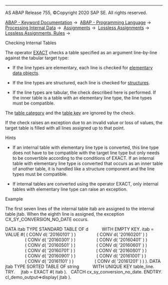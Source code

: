   

* * *

AS ABAP Release 755, ©Copyright 2020 SAP SE. All rights reserved.

[ABAP - Keyword Documentation](https://help.sap.com/doc/abapdocu_755_index_htm/7.55/en-US/abenabap.htm) →  [ABAP - Programming Language](https://help.sap.com/doc/abapdocu_755_index_htm/7.55/en-US/abenabap_reference.htm) →  [Processing Internal Data](https://help.sap.com/doc/abapdocu_755_index_htm/7.55/en-US/abenabap_data_working.htm) →  [Assignments](https://help.sap.com/doc/abapdocu_755_index_htm/7.55/en-US/abenvalue_assignments.htm) →  [Lossless Assignments](https://help.sap.com/doc/abapdocu_755_index_htm/7.55/en-US/abenlossless_move.htm) →  [Lossless Assignments, Rules](https://help.sap.com/doc/abapdocu_755_index_htm/7.55/en-US/abapmove_exact.htm) → 

Checking Internal Tables

The operator [EXACT](https://help.sap.com/doc/abapdocu_755_index_htm/7.55/en-US/abenconstructor_expression_exact.htm) checks a table specified as an argument line-by-line against the tabular target type:

-   If the line types are elementary, each line is checked for [elementary data objects](https://help.sap.com/doc/abapdocu_755_index_htm/7.55/en-US/abenmove_exact_elementary.htm).

-   If the line types are structured, each line is checked for [structures](https://help.sap.com/doc/abapdocu_755_index_htm/7.55/en-US/abenmove_exact_structure.htm).

-   If the line types are tabular, the check described here is performed. If the inner table is a table with an elementary line type, the line types must be compatible.

The [table category](https://help.sap.com/doc/abapdocu_755_index_htm/7.55/en-US/abentable_category_glosry.htm "Glossary Entry") and the [table key](https://help.sap.com/doc/abapdocu_755_index_htm/7.55/en-US/abentable_key_glosry.htm "Glossary Entry") are ignored by the check.

If the check raises an exception due to an invalid value or loss of values, the target table is filled with all lines assigned up to that point.

Hints

-   If an internal table with elementary line type is converted, this line type does not have to be compatible with the target line type but only needs to be convertible according to the conditions of EXACT. If an internal table with elementary line type is converted that occurs as an inner table of another table, it is handled like a structure component and the line types must be compatible.

-   If internal tables are converted using the operator EXACT, only internal tables with elementary line type can raise an exception.

Example

The first seven lines of the internal table itab are assigned to the internal table jtab. When the eighth line is assigned, the exception CX\_SY\_CONVERSION\_NO\_DATE occurs.

DATA itab TYPE STANDARD TABLE OF d
          WITH EMPTY KEY.
itab = VALUE #( ( CONV d( '20160101' ) )
                ( CONV d( '20160201' ) )
                ( CONV d( '20160301' ) )
                ( CONV d( '20160401' ) )
                ( CONV d( '20160501' ) )
                ( CONV d( '20160601' ) )
                ( CONV d( '20160701' ) )
                ( CONV d( '20160ß01' ) )
                ( CONV d( '20160901' ) )
                ( CONV d( '20161001' ) )
                ( CONV d( '20161101' ) )
                ( CONV d( '20161201' ) ) ).
DATA jtab TYPE SORTED TABLE OF string
          WITH UNIQUE KEY table\_line.
TRY.
    jtab = EXACT #( itab ).
  CATCH cx\_sy\_conversion\_no\_date.
ENDTRY.
cl\_demo\_output=>display( jtab ).
